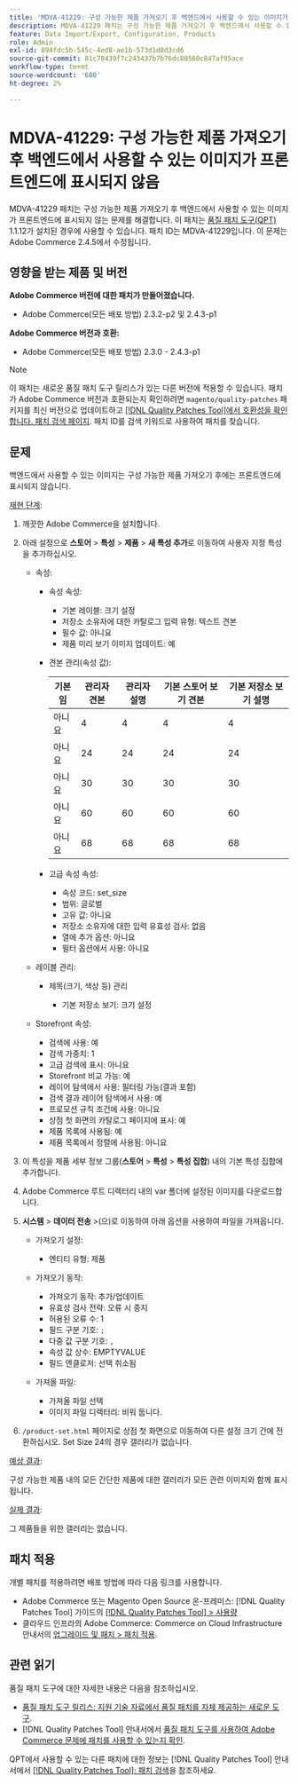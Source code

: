 ```yaml
---
title: 'MDVA-41229: 구성 가능한 제품 가져오기 후 백엔드에서 사용할 수 있는 이미지가 프론트엔드에 표시되지 않음'
description: MDVA-41229 패치는 구성 가능한 제품 가져오기 후 백엔드에서 사용할 수 있는 이미지가 프론트엔드에 표시되지 않는 문제를 해결합니다. 이 패치는 [Quality Patches Tool (QPT)](https://experienceleague.adobe.com/ko/docs/commerce-knowledge-base/kb/announcements/commerce-announcements/magento-quality-patches-released-new-tool-to-self-serve-quality-patches) 1.1.12가 설치된 경우 사용할 수 있습니다. 패치 ID는 MDVA-41229입니다. 이 문제는 Adobe Commerce 2.4.5에서 수정됩니다.
feature: Data Import/Export, Configuration, Products
role: Admin
exl-id: 894fdc5b-545c-4ed8-ae1b-573d1d8d3cd6
source-git-commit: 81c78439f7c243437b7b76dc80560c847af95ace
workflow-type: tm+mt
source-wordcount: '680'
ht-degree: 2%

---
```


# MDVA-41229: 구성 가능한 제품 가져오기 후 백엔드에서 사용할 수 있는 이미지가 프론트엔드에 표시되지 않음

MDVA-41229 패치는 구성 가능한 제품 가져오기 후 백엔드에서 사용할 수 있는 이미지가 프론트엔드에 표시되지 않는 문제를 해결합니다. 이 패치는 [품질 패치 도구(QPT)](https://experienceleague.adobe.com/ko/docs/commerce-knowledge-base/kb/announcements/commerce-announcements/magento-quality-patches-released-new-tool-to-self-serve-quality-patches) 1.1.12가 설치된 경우에 사용할 수 있습니다. 패치 ID는 MDVA-41229입니다. 이 문제는 Adobe Commerce 2.4.5에서 수정됩니다.

## 영향을 받는 제품 및 버전

**Adobe Commerce 버전에 대한 패치가 만들어졌습니다.**

* Adobe Commerce(모든 배포 방법) 2.3.2-p2 및 2.4.3-p1

**Adobe Commerce 버전과 호환:**

* Adobe Commerce(모든 배포 방법) 2.3.0 - 2.4.3-p1

>[!NOTE]
>
>이 패치는 새로운 품질 패치 도구 릴리스가 있는 다른 버전에 적용할 수 있습니다. 패치가 Adobe Commerce 버전과 호환되는지 확인하려면 `magento/quality-patches` 패키지를 최신 버전으로 업데이트하고 [[!DNL Quality Patches Tool]에서 호환성을 확인합니다. 패치 검색 페이지](https://experienceleague.adobe.com/ko/docs/commerce-knowledge-base/kb/announcements/commerce-announcements/magento-quality-patches-released-new-tool-to-self-serve-quality-patches). 패치 ID를 검색 키워드로 사용하여 패치를 찾습니다.

## 문제

백엔드에서 사용할 수 있는 이미지는 구성 가능한 제품 가져오기 후에는 프론트엔드에 표시되지 않습니다.

<u>재현 단계</u>:

1. 깨끗한 Adobe Commerce을 설치합니다.
1. 아래 설정으로 **스토어** > **특성** > **제품** > **새 특성 추가**&#x200B;로 이동하여 사용자 지정 특성을 추가하십시오.

   * 속성:
      * 속성 속성:

         * 기본 레이블: 크기 설정
         * 저장소 소유자에 대한 카탈로그 입력 유형: 텍스트 견본
         * 필수 값: 아니요
         * 제품 미리 보기 이미지 업데이트: 예

      * 견본 관리(속성 값):

        | 기본임 | 관리자 견본 | 관리자 설명 | 기본 스토어 보기 견본 | 기본 저장소 보기 설명 |
        |---|---|---|---|---|
        | 아니요 | 4 | 4 | 4 | 4 |
        | 아니요 | 24 | 24 | 24 | 24 |
        | 아니요 | 30 | 30 | 30 | 30 |
        | 아니요 | 60 | 60 | 60 | 60 |
        | 아니요 | 68 | 68 | 68 | 68 |

      * 고급 속성 속성:

         * 속성 코드: set_size
         * 범위: 글로벌
         * 고유 값: 아니요
         * 저장소 소유자에 대한 입력 유효성 검사: 없음
         * 열에 추가 옵션: 아니요
         * 필터 옵션에서 사용: 아니요

   * 레이블 관리:

      * 제목(크기, 색상 등) 관리

         * 기본 저장소 보기: 크기 설정

   * Storefront 속성:

      * 검색에 사용: 예
      * 검색 가중치: 1
      * 고급 검색에 표시: 아니요
      * Storefront 비교 가능: 예
      * 레이어 탐색에서 사용: 필터링 가능(결과 포함)
      * 검색 결과 레이어 탐색에서 사용: 예
      * 프로모션 규칙 조건에 사용: 아니요
      * 상점 첫 화면의 카탈로그 페이지에 표시: 예
      * 제품 목록에 사용됨: 예
      * 제품 목록에서 정렬에 사용됨: 아니요

1. 이 특성을 제품 세부 정보 그룹(**스토어** > **특성** > **특성 집합**) 내의 기본 특성 집합에 추가합니다.
1. Adobe Commerce 루트 디렉터리 내의 var 폴더에 설정된 이미지를 다운로드합니다.
1. **시스템** > **데이터 전송** >(으)로 이동하여 아래 옵션을 사용하여 파일을 가져옵니다.

   * 가져오기 설정:

      * 엔티티 유형: 제품

   * 가져오기 동작:

      * 가져오기 동작: 추가/업데이트
      * 유효성 검사 전략: 오류 시 중지
      * 허용된 오류 수: 1
      * 필드 구분 기호: `;`
      * 다중 값 구분 기호: `,`
      * 속성 값 상수: EMPTYVALUE
      * 필드 엔클로저: 선택 취소됨

   * 가져올 파일:

      * 가져올 파일 선택
      * 이미지 파일 디렉터리: 비워 둡니다.

1. `/product-set.html` 페이지로 상점 첫 화면으로 이동하여 다른 설정 크기 간에 전환하십시오. Set Size 24의 경우 갤러리가 없습니다.

<u>예상 결과</u>:

구성 가능한 제품 내의 모든 간단한 제품에 대한 갤러리가 모든 관련 이미지와 함께 표시됩니다.

<u>실제 결과</u>:

그 제품들을 위한 갤러리는 없습니다.

## 패치 적용

개별 패치를 적용하려면 배포 방법에 따라 다음 링크를 사용합니다.

* Adobe Commerce 또는 Magento Open Source 온-프레미스: [!DNL Quality Patches Tool] 가이드의 [[!DNL Quality Patches Tool] > 사용량](/help/tools/quality-patches-tool/usage.md)
* 클라우드 인프라의 Adobe Commerce: Commerce on Cloud Infrastructure 안내서의 [업그레이드 및 패치 > 패치 적용](https://experienceleague.adobe.com/docs/commerce-cloud-service/user-guide/develop/upgrade/apply-patches.html?lang=ko).

## 관련 읽기

품질 패치 도구에 대한 자세한 내용은 다음을 참조하십시오.

* [품질 패치 도구 릴리스: 지원 기술 자료에서 품질 패치를 자체 제공하는 새로운 도구](https://experienceleague.adobe.com/ko/docs/commerce-knowledge-base/kb/announcements/commerce-announcements/magento-quality-patches-released-new-tool-to-self-serve-quality-patches).
* [!DNL Quality Patches Tool] 안내서에서 [품질 패치 도구를 사용하여 Adobe Commerce 문제에 패치를 사용할 수 있는지 확인](/help/tools/quality-patches-tool/patches-available-in-qpt/check-patch-for-magento-issue-with-magento-quality-patches.md).

QPT에서 사용할 수 있는 다른 패치에 대한 정보는 [!DNL Quality Patches Tool] 안내서에서 [[!DNL Quality Patches Tool]: 패치 검색](https://experienceleague.adobe.com/tools/commerce-quality-patches/index.html?lang=ko)을 참조하세요.
